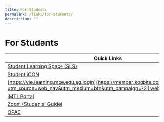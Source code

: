 ```yaml
---
title: For Students
permalink: /links/for-students/
description: ""
---
```

# **For Students**

| Quick Links 	|
|---	|
| [Student Learning Space (SLS)](https://vle.learning.moe.edu.sg/login) 	|
| [Student iCON ](https://workspace.google.com/dashboard)	|
| [https://vle.learning.moe.edu.sg/login](https://member.koobits.com/?utm_source=web_nav&utm_medium=btn&utm_campaign=k21web&utm_content=login) 	|
| [iMTL Portal](https://imtl.moe.edu.sg/cos/o.x?c=/ca7_imtl/user&func=login)     	|
| [Zoom (Students' Guide)](https://drive.google.com/file/d/1PKGas75K-i9ZHm0ZhJ3eRdcVv4JfdTeU/view) 	|
[OPAC](https://schoolibrary.moe.edu.sg/alexandrapri/cgi-bin/spydus.exe/MSGTRN/WPAC/HOME) |